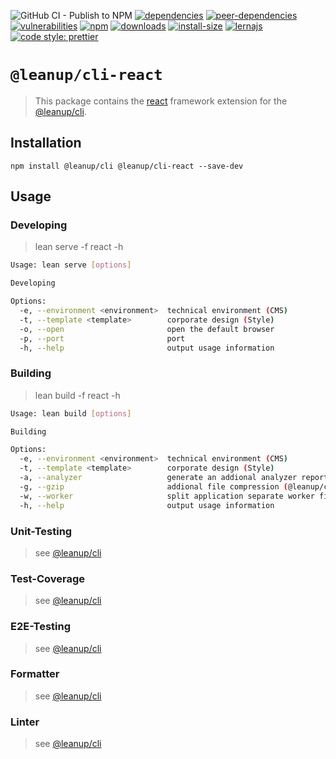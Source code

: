 ![GitHub CI - Publish to NPM](https://github.com/leanupjs/cli/workflows/GitHub%20CI%20-%20Publish%20to%20NPM/badge.svg)
[![dependencies][dependencies]][dependencies-url]
[![peer-dependencies][peer-dependencies]][peer-dependencies-url]
[![vulnerabilities][vulnerabilities]][vulnerabilities-url]
[![npm][npm]][npm-url]
[![downloads][downloads]][downloads-url]
[![install-size][install-size]][install-size-url]
[![lernajs][lernajs]][lernajs-url]
[![code style: prettier](https://img.shields.io/badge/code_style-prettier-ff69b4.svg)](https://github.com/prettier/prettier)

[npm]: https://img.shields.io/npm/v/@leanup/cli-react
[npm-url]: https://www.npmjs.com/package/@leanup/cli-react
[dependencies]: https://img.shields.io/david/martinoppitz/leanup?path=cli/plugins/react
[dependencies-url]: https://david-dm.org/martinoppitz/leanup?path=cli/plugins/react
[peer-dependencies]: https://img.shields.io/david/peer/martinoppitz/leanup?path=cli/plugins/react
[peer-dependencies-url]: https://david-dm.org/martinoppitz/leanup?path=cli/plugins/react&type=peer
[vulnerabilities]: https://snyk.io/test/npm/@leanup/cli-react/badge.svg
[vulnerabilities-url]: https://snyk.io/test/npm/@leanup/cli-react
[downloads]: https://img.shields.io/npm/dm/@leanup/cli-react
[downloads-url]: https://npmcharts.com/compare/@leanup/cli-react?minimal=true
[install-size]: https://packagephobia.now.sh/badge?p=@leanup/cli-react
[install-size-url]: https://packagephobia.now.sh/result?p=@leanup/cli-react
[lernajs]: https://img.shields.io/badge/managed%20with-lerna-blueviolet
[lernajs-url]: https://lerna.js.org

# `@leanup/cli-react`

> This package contains the [react](https://reactjs.org) framework extension for the [@leanup/cli](https://www.npmjs.com/package/@leanup/cli).

## Installation

`npm install @leanup/cli @leanup/cli-react --save-dev`

## Usage

### Developing

> lean serve -f react -h

```bash
Usage: lean serve [options]

Developing

Options:
  -e, --environment <environment>  technical environment (CMS)
  -t, --template <template>        corporate design (Style)
  -o, --open                       open the default browser
  -p, --port                       port
  -h, --help                       output usage information
```

### Building

> lean build -f react -h

```bash
Usage: lean build [options]

Building

Options:
  -e, --environment <environment>  technical environment (CMS)
  -t, --template <template>        corporate design (Style)
  -a, --analyzer                   generate an addional analyzer report (@leanup/cli-addons required)
  -g, --gzip                       addional file compression (@leanup/cli-addons required)
  -w, --worker                     split application separate worker files (@leanup/cli-addons required)
  -h, --help                       output usage information
```

### Unit-Testing

> see [@leanup/cli]

### Test-Coverage

> see [@leanup/cli]

### E2E-Testing

> see [@leanup/cli]

### Formatter

> see [@leanup/cli]

### Linter

> see [@leanup/cli]

[@leanup/cli]: https://www.npmjs.com/package/@leanup/cli
